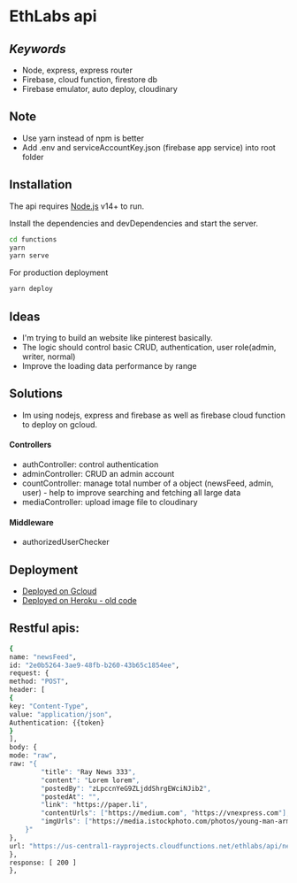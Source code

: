 # EthLabs api

## _Keywords_

-   Node, express, express router
-   Firebase, cloud function, firestore db
-   Firebase emulator, auto deploy, cloudinary

## Note

-   Use yarn instead of npm is better
-   Add .env and serviceAccountKey.json (firebase app service) into root folder

## Installation

The api requires [Node.js](https://nodejs.org/) v14+ to run.

Install the dependencies and devDependencies and start the server.

```sh
cd functions
yarn
yarn serve
```

For production deployment

```sh
yarn deploy
```

## Ideas

-   I'm trying to build an website like pinterest basically.
-   The logic should control basic CRUD, authentication, user role(admin, writer, normal)
-   Improve the loading data performance by range

## Solutions

-   Im using nodejs, express and firebase as well as firebase cloud function to deploy on gcloud.

#### Controllers

-   authController: control authentication
-   adminController: CRUD an admin account
-   countController: manage total number of a object (newsFeed, admin, user) - help to improve searching and fetching all large data
-   mediaController: upload image file to cloudinary

#### Middleware

-   authorizedUserChecker

## Deployment

-   [Deployed on Gcloud](https://us-central1-rayprojects.cloudfunctions.net/ethlabs)
-   [Deployed on Heroku - old code](https://ethlabs.herokuapp.com/)

## Restful apis:

```sh
{
name: "newsFeed",
id: "2e0b5264-3ae9-48fb-b260-43b65c1854ee",
request: {
method: "POST",
header: [
{
key: "Content-Type",
value: "application/json",
Authentication: {{token}
}
],
body: {
mode: "raw",
raw: "{
        "title": "Ray News 333",
        "content": "Lorem lorem",
        "postedBy": "zLpccnYeG9ZLjddShrgEWciNJib2",
        "postedAt": "",
        "link": "https://paper.li",
        "contentUrls": ["https://medium.com", "https://vnexpress.com"],
        "imgUrls": ["https://media.istockphoto.com/photos/young-man-arms-outstretched-by-the-sea-at-sunrise-enjoying-freedom-picture-id1285301614?k=20&m=1285301614&s=612x612&w=0&h=WbwgiM4M_JWWC9ew3Mhxq1XPyfZ-Sko_RgKf7toPe7A=", "https://images.pexels.com/photos/3278215/pexels-photo-3278215.jpeg?auto=compress&cs=tinysrgb&dpr=1&w=500"]
    }"
},
url: "https://us-central1-rayprojects.cloudfunctions.net/ethlabs/api/newsFeed"
},
response: [ 200 ]
},
```

